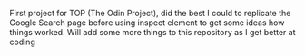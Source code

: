 First project for TOP (The Odin Project), did the best I could to replicate the Google Search page before using inspect element to get some ideas how things worked. Will add some more things to this repository as I get better at coding
